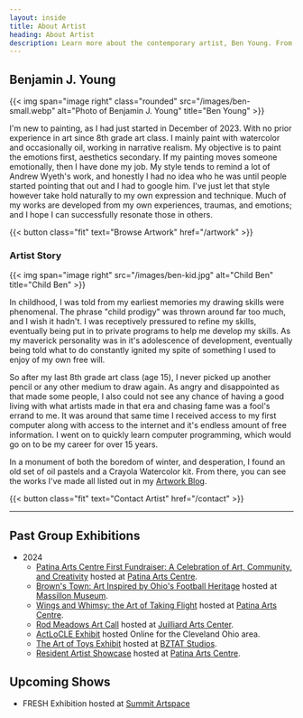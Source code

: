 ```yaml
---
layout: inside
title: About Artist
heading: About Artist
description: Learn more about the contemporary artist, Ben Young. From his artistic story to his specialties in painting.
---
```


## Benjamin J. Young ##

{{< img span="image right" class="rounded" src="/images/ben-small.webp" alt="Photo of Benjamin J. Young" title="Ben Young" >}}

I'm new to painting, as I had just started in December of 2023. With no prior experience in art since 8th grade art class. I mainly paint with watercolor and occasionally oil, working in narrative realism. My objective is to paint the emotions first, aesthetics secondary. If my painting moves someone emotionally, then I have done my job. My style tends to remind a lot of Andrew Wyeth's work, and honestly I had no idea who he was until people started pointing that out and I had to google him. I've just let that style however take hold naturally to my own expression and technique. Much of my works are developed from my own experiences, traumas, and emotions; and I hope I can successfully resonate those in others.

{{< button class="fit" text="Browse Artwork" href="/artwork" >}}

### Artist Story ###

{{< img span="image right" src="/images/ben-kid.jpg" alt="Child Ben" title="Child Ben" >}}

In childhood, I was told from my earliest memories my drawing skills were phenomenal. The phrase "child prodigy" was thrown around far too much, and I wish it hadn't. I was receptively pressured to refine my skills, eventually being put in to private programs to help me develop my skills. As my maverick personality was in it's adolescence of development, eventually being told what to do constantly ignited my spite of something I used to enjoy of my own free will.

So after my last 8th grade art class (age 15), I never picked up another pencil or any other medium to draw again. As angry and disappointed as that made some people, I also could not see any chance of having a good living with what artists made in that era and chasing fame was a fool's errand to me. It was around that same time I received access to my first computer along with access to the internet and it's endless amount of free information. I went on to quickly learn computer programming, which would go on to be my career for over 15 years.

In a monument of both the boredom of winter, and desperation, I found an old set of oil pastels and a Crayola Watercolor kit. From there, you can see the works I've made all listed out in my [Artwork Blog](/artwork).

{{< button class="fit" text="Contact Artist" href="/contact" >}}

---

## Past Group Exhibitions ##

  * 2024
    * [Patina Arts Centre First Fundraiser: A Celebration of Art, Community, and Creativity](https://www.facebook.com/events/869821251632238/) hosted at [Patina Arts Centre](https://www.patinaartscentre.com).
    * [Brown's Town: Art Inspired by Ohio's Football Heritage](https://paulbrownmuseum.org/exhibits/detail/browns-town-art-inspired-by-ohios-football-heritage) hosted at [Massillon Museum](http://massillonmuseum.org/).
    * [Wings and Whimsy: the Art of Taking Flight](https://www.facebook.com/events/1031065925277126) hosted at [Patina Arts Centre](http://patinaartscentre.com/).
    * [Rod Meadows Art Call](https://www.juilliardartscenter.com/ron-meadows-art-call-2024.html) hosted at [Juilliard Arts Center](https://www.juilliardartscenter.com).
    * [ActLoCLE Exhibit](https://www.actlocle.org/) hosted Online for the Cleveland Ohio area.
    * [The Art of Toys Exhibit](https://www.facebook.com/events/886574973454122) hosted at [BZTAT Studios](http://bztatstudios.com).
    * [Resident Artist Showcase](https://www.facebook.com/events/512553025101953) hosted at [Patina Arts Centre](http://patinaartscentre.com/).

## Upcoming Shows ##
  * FRESH Exhibition hosted at [Summit Artspace](https://www.summitartspace.org)